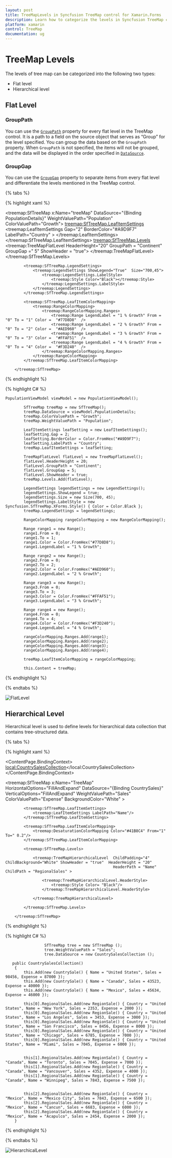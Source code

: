 ```yaml
---
layout: post
title: TreeMapLevels in Syncfusion TreeMap control for Xamarin.Forms
description: Learn how to categorize the levels in Syncfusion TreeMap control
platform: xamarin
control: TreeMap
documentation: ug
---
```


# TreeMap Levels

The levels of tree map can be categorized into the following two types:

* Flat level
* Hierarchical level

## Flat Level

### GroupPath

You can use the [`GroupPath`](https://help.syncfusion.com/cr/cref_files/xamarin/Syncfusion.SfTreeMap.XForms~Syncfusion.SfTreeMap.XForms.TreeMapFlatLevel~GroupPath.html) property for every flat level in the TreeMap control. It is a path to a field on the source object that serves as “Group” for the level specified. You can group the data based on the `GroupPath` property. When `GroupPath` is not specified, the items will not be grouped, and the data will be displayed in the order specified in [`DataSource`](https://help.syncfusion.com/cr/cref_files/xamarin/Syncfusion.SfTreeMap.XForms~Syncfusion.SfTreeMap.XForms.SfTreeMap~DataSource.html).

### GroupGap

You can use the [`GroupGap`](https://help.syncfusion.com/cr/cref_files/xamarin/Syncfusion.SfTreeMap.XForms~Syncfusion.SfTreeMap.XForms.TreeMapFlatLevel~GroupGap.html) property to separate items from every flat level and differentiate the levels mentioned in the TreeMap control.

{% tabs %}  

{% highlight xaml %}

 <treemap:SfTreeMap x:Name="treeMap"  DataSource="{Binding PopulationDetails}" WeightValuePath="Population" ColorValuePath="Growth">
            <treemap:SfTreeMap.LeafItemSettings>
                <treemap:LeafItemSettings  Gap="2" BorderColor="#A9D9F7" LabelPath="Country" >
                </treemap:LeafItemSettings>
            </treemap:SfTreeMap.LeafItemSettings>
            <treemap:SfTreeMap.Levels>
                <treemap:TreeMapFlatLevel  HeaderHeight="20" GroupPath = "Continent" GroupGap =" 5" ShowHeader = "true">
                </treemap:TreeMapFlatLevel>
            </treemap:SfTreeMap.Levels>

            <treemap:SfTreeMap.LegendSettings>
                <treemap:LegendSettings ShowLegend="True"  Size="700,45">
                    <treemap:LegendSettings.LabelStyle>
                        <treemap:Style Color="Black"></treemap:Style>
                    </treemap:LegendSettings.LabelStyle>
                </treemap:LegendSettings>
            </treemap:SfTreeMap.LegendSettings>

            <treemap:SfTreeMap.LeafItemColorMapping>
                <treemap:RangeColorMapping>
                    <treemap:RangeColorMapping.Ranges>
                        <treemap:Range LegendLabel = "1 % Growth" From = "0" To = "1" Color =  "#77D8D8"  />
                        <treemap:Range LegendLabel = "2 % Growth" From = "0" To = "2" Color =  "#AED960"  />
                        <treemap:Range LegendLabel = "3 % Growth" From = "0" To = "3" Color =  "#FFAF51"  />
                        <treemap:Range LegendLabel = "4 % Growth" From = "0" To = "4" Color =  "#F3D240"  />
                    </treemap:RangeColorMapping.Ranges>
                </treemap:RangeColorMapping>
            </treemap:SfTreeMap.LeafItemColorMapping>

        </treemap:SfTreeMap>

{% endhighlight %}

{% highlight C# %}  

    PopulationViewModel viewModel = new PopulationViewModel();
            
            SfTreeMap treeMap = new SfTreeMap();
            treeMap.DataSource = viewModel.PopulationDetails;
            treeMap.ColorValuePath = "Growth";
            treeMap.WeightValuePath = "Population";

            LeafItemSettings leafSetting = new LeafItemSettings();
            leafSetting.Gap = 2;
            leafSetting.BorderColor = Color.FromHex("#A9D9F7");
            leafSetting.LabelPath = "Country";
            treeMap.LeafItemSettings = leafSetting;

            TreeMapFlatLevel flatLevel = new TreeMapFlatLevel();
            flatLevel.HeaderHeight = 20;
            flatLevel.GroupPath = "Continent";
            flatLevel.GroupGap = 5;
            flatLevel.ShowHeader = true;
            treeMap.Levels.Add(flatLevel);

            LegendSettings legendSettings = new LegendSettings();
            legendSettings.ShowLegend = true;
            legendSettings.Size = new Size(700, 45);
            legendSettings.LabelStyle = new Syncfusion.SfTreeMap.XForms.Style() { Color = Color.Black };
            treeMap.LegendSettings = legendSettings;

            RangeColorMapping rangeColorMapping = new RangeColorMapping();

            Range range1 = new Range();
            range1.From = 0;
            range1.To = 1;
            range1.Color = Color.FromHex("#77D8D8");
            range1.LegendLabel = "1 % Growth";

            Range range2 = new Range();
            range2.From = 0;
            range2.To = 2;
            range2.Color = Color.FromHex("#AED960");
            range2.LegendLabel = "2 % Growth";

            Range range3 = new Range();
            range3.From = 0;
            range3.To = 3;
            range3.Color = Color.FromHex("#FFAF51");
            range3.LegendLabel = "3 % Growth";

            Range range4 = new Range();
            range4.From = 0;
            range4.To = 4;
            range4.Color = Color.FromHex("#F3D240");
            range4.LegendLabel = "4 % Growth";

            rangeColorMapping.Ranges.Add(range1);
            rangeColorMapping.Ranges.Add(range2);
            rangeColorMapping.Ranges.Add(range3);
            rangeColorMapping.Ranges.Add(range4);

            treeMap.LeafItemColorMapping = rangeColorMapping;

            this.Content = treeMap;

{% endhighlight %}

{% endtabs %}  

![FlatLevel](TreeMapLevels_images/FlatLevel.png)

## Hierarchical Level

Hierarchical level is used to define levels for hierarchical data collection that contains tree-structured data.

{% tabs %}  

{% highlight xaml %}

<ContentPage.BindingContext>
        <local:CountrySalesCollection></local:CountrySalesCollection>
    </ContentPage.BindingContext>

  <treemap:SfTreeMap  x:Name="TreeMap"  HorizontalOptions="FillAndExpand" DataSource="{Binding CountrySales}"
      VerticalOptions="FillAndExpand" WeightValuePath="Sales" ColorValuePath="Expense" BackgroundColor="White"   >

            <treemap:SfTreeMap.LeafItemSettings>
                <treemap:LeafItemSettings LabelPath="Name"/>
            </treemap:SfTreeMap.LeafItemSettings>

            <treemap:SfTreeMap.LeafItemColorMapping>
                <treemap:DesaturationColorMapping Color="#41B8C4" From="1" To=" 0.2"/>
            </treemap:SfTreeMap.LeafItemColorMapping>

            <treemap:SfTreeMap.Levels>

                <treemap:TreeMapHierarchicalLevel  ChildPadding="4" ChildBackground="White" ShowHeader = "true"  HeaderHeight = "20" 
                                                   HeaderPath = "Name"  ChildPath = "RegionalSales" >
                    
                    <treemap:TreeMapHierarchicalLevel.HeaderStyle>
                        <treemap:Style Color= "Black"/>
                    </treemap:TreeMapHierarchicalLevel.HeaderStyle>
                    
                </treemap:TreeMapHierarchicalLevel>

            </treemap:SfTreeMap.Levels>

        </treemap:SfTreeMap>

{% endhighlight %}

{% highlight C# %}  

                     SfTreeMap tree = new SfTreeMap ();
		             tree.WeightValuePath = "Sales";
                     tree.DataSource = new CountrySalesCollection ();
                     
       public CountrySalesCollection()
		{
			this.Add(new CountrySale() { Name = "United States", Sales = 98456, Expense = 87000 });
			this.Add(new CountrySale() { Name = "Canada", Sales = 43523, Expense = 40000 });
			this.Add(new CountrySale() { Name = "Mexico", Sales = 45634, Expense = 46000 });

			this[0].RegionalSales.Add(new RegionSale() { Country = "United States", Name = "New York", Sales = 2353, Expense = 2000 });
			this[0].RegionalSales.Add(new RegionSale() { Country = "United States", Name = "Los Angeles", Sales = 3453, Expense = 3000 });
			this[0].RegionalSales.Add(new RegionSale() { Country = "United States", Name = "San Francisco", Sales = 8456, Expense = 8000 });
			this[0].RegionalSales.Add(new RegionSale() { Country = "United States", Name = "Chicago", Sales = 6785, Expense = 7000 });
			this[0].RegionalSales.Add(new RegionSale() { Country = "United States", Name = "Miami", Sales = 7045, Expense = 6000 });


			this[1].RegionalSales.Add(new RegionSale() { Country = "Canada", Name = "Toronto", Sales = 7045, Expense = 7000 });
			this[1].RegionalSales.Add(new RegionSale() { Country = "Canada", Name = "Vancouver", Sales = 4352, Expense = 4000 });
			this[1].RegionalSales.Add(new RegionSale() { Country = "Canada", Name = "Winnipeg", Sales = 7843, Expense = 7500 });


			this[2].RegionalSales.Add(new RegionSale() { Country = "Mexico", Name = "Mexico City", Sales = 7843, Expense = 6500 });
			this[2].RegionalSales.Add(new RegionSale() { Country = "Mexico", Name = "Cancun", Sales = 6683, Expense = 6000 });
			this[2].RegionalSales.Add(new RegionSale() { Country = "Mexico", Name = "Acapulco", Sales = 2454, Expense = 2000 });
		}

{% endhighlight %}

{% endtabs %}  

![HierarchicalLevel](TreeMapLevels_images/HierarchicalLevel.png)

